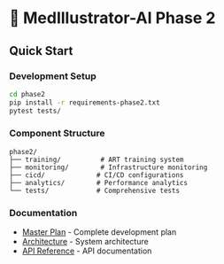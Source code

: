 # 🚀 MedIllustrator-AI Phase 2

## Quick Start

### Development Setup
```bash
cd phase2
pip install -r requirements-phase2.txt
pytest tests/
```

### Component Structure
```
phase2/
├── training/          # ART training system
├── monitoring/        # Infrastructure monitoring
├── cicd/             # CI/CD configurations
├── analytics/        # Performance analytics
└── tests/            # Comprehensive tests
```

### Documentation
- [Master Plan](PHASE2_MASTER_PLAN.md) - Complete development plan
- [Architecture](docs/architecture.md) - System architecture
- [API Reference](docs/api.md) - API documentation


